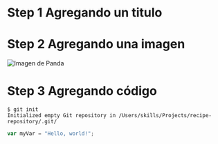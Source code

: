 # Step 1 Agregando un titulo
# Step 2 Agregando una imagen

![Imagen de Panda](https://i.pinimg.com/736x/cc/ed/9b/cced9bc74a1f138749a299619fb0021f--pan-pan-we-bare-bears.jpg)

# Step 3 Agregando código 
```
$ git init
Initialized empty Git repository in /Users/skills/Projects/recipe-repository/.git/
```

``` javascript
var myVar = "Hello, world!";
```
